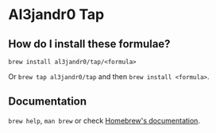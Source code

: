 # Al3jandr0 Tap

## How do I install these formulae?

`brew install al3jandr0/tap/<formula>`

Or `brew tap al3jandr0/tap` and then `brew install <formula>`.

## Documentation

`brew help`, `man brew` or check [Homebrew's documentation](https://docs.brew.sh).
